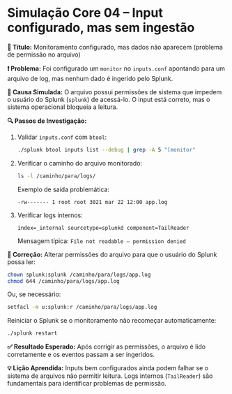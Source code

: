 # Simulação Core 04 – Input configurado, mas sem ingestão

**🔹 Título:** Monitoramento configurado, mas dados não aparecem (problema de permissão no arquivo)

**❗ Problema:**
Foi configurado um `monitor` no `inputs.conf` apontando para um arquivo de log, mas nenhum dado é ingerido pelo Splunk.

**🧪 Causa Simulada:**
O arquivo possui permissões de sistema que impedem o usuário do Splunk (`splunk`) de acessá-lo. O input está correto, mas o sistema operacional bloqueia a leitura.

**🔍 Passos de Investigação:**
1. Validar `inputs.conf` com `btool`:
   ```bash
   ./splunk btool inputs list --debug | grep -A 5 "[monitor"
   ```
2. Verificar o caminho do arquivo monitorado:
   ```bash
   ls -l /caminho/para/logs/
   ```
   Exemplo de saída problemática:
   ```
   -rw------- 1 root root 3021 mar 22 12:00 app.log
   ```
3. Verificar logs internos:
   ```spl
   index=_internal sourcetype=splunkd component=TailReader
   ```
   Mensagem típica:
   `File not readable — permission denied`

**🔧 Correção:**
Alterar permissões do arquivo para que o usuário do Splunk possa ler:
```bash
chown splunk:splunk /caminho/para/logs/app.log
chmod 644 /caminho/para/logs/app.log
```
Ou, se necessário:
```bash
setfacl -m u:splunk:r /caminho/para/logs/app.log
```
Reiniciar o Splunk se o monitoramento não recomeçar automaticamente:
```bash
./splunk restart
```

**✅ Resultado Esperado:**
Após corrigir as permissões, o arquivo é lido corretamente e os eventos passam a ser ingeridos.

**💡 Lição Aprendida:**
Inputs bem configurados ainda podem falhar se o sistema de arquivos não permitir leitura. Logs internos (`TailReader`) são fundamentais para identificar problemas de permissão.
